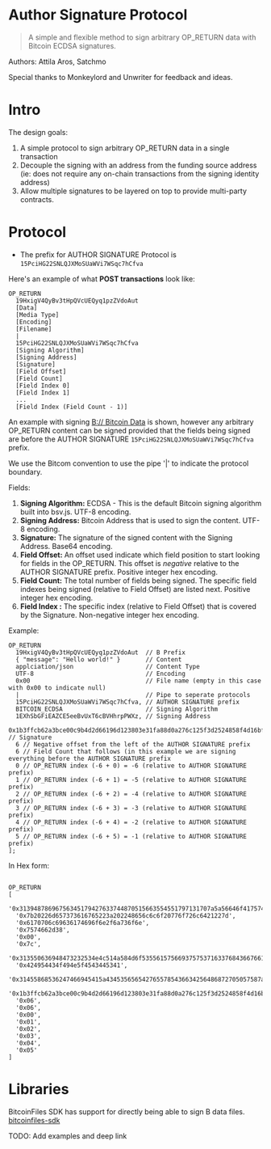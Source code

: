 # Author Signature Protocol
> A simple and flexible method to sign arbitrary OP_RETURN data with Bitcoin ECDSA signatures.

Authors: Attila Aros, Satchmo

Special thanks to Monkeylord and Unwriter for feedback and ideas.

# Intro

The design goals:

1. A simple protocol to sign arbitrary OP_RETURN data in a single transaction
2. Decouple the signing with an address from the funding source address (ie: does not require any on-chain transactions from the signing identity address)
3. Allow multiple signatures to be layered on top to provide multi-party contracts.

# Protocol

- The prefix for AUTHOR SIGNATURE Protocol is `15PciHG22SNLQJXMoSUaWVi7WSqc7hCfva`

Here's an example of what **POST transactions** look like:

```
OP_RETURN
  19HxigV4QyBv3tHpQVcUEQyq1pzZVdoAut
  [Data]
  [Media Type]
  [Encoding]
  [Filename]
  |
  15PciHG22SNLQJXMoSUaWVi7WSqc7hCfva
  [Signing Algorithm]
  [Signing Address]
  [Signature]
  [Field Offset]
  [Field Count]
  [Field Index 0]
  [Field Index 1]
  ...
  [Field Index (Field Count - 1)]
```

An example with signing [B:// Bitcoin Data](https://github.com/unwriter/B]) is shown, however any arbitrary OP_RETURN content can be signed provided that the fields being signed are before the AUTHOR SIGNATURE `15PciHG22SNLQJXMoSUaWVi7WSqc7hCfva` prefix.

We use the Bitcom convention to use the pipe '|' to indicate the protocol boundary.

Fields:

1. **Signing Algorithm:** ECDSA - This is the default Bitcoin signing algorithm built into bsv.js. UTF-8 encoding.
2. **Signing Address:** Bitcoin Address that is used to sign the content. UTF-8 encoding.
3. **Signature:** The signature of the signed content with the Signing Address. Base64 encoding.
4. **Field Offset:** An offset used indicate which field position to start looking for fields in the OP_RETURN. This offset is _negative_ relative to the AUTHOR SIGNATURE prefix. Positive integer hex encoding.
5. **Field Count:** The total number of fields being signed. The specific field indexes being signed (relative to Field Offset) are listed next. Positive integer hex encoding.
6. **Field Index <index>:** The specific index (relative to Field Offset) that is covered by the Signature.  Non-negative integer hex encoding.

Example:

```
OP_RETURN
  19HxigV4QyBv3tHpQVcUEQyq1pzZVdoAut  // B Prefix
  { "message": "Hello world!" }       // Content
  applciation/json                    // Content Type
  UTF-8                               // Encoding
  0x00                                // File name (empty in this case with 0x00 to indicate null)
  |                                   // Pipe to seperate protocols
  15PciHG22SNLQJXMoSUaWVi7WSqc7hCfva, // AUTHOR SIGNATURE prefix
  BITCOIN_ECDSA                       // Signing Algorithm
  1EXhSbGFiEAZCE5eeBvUxT6cBVHhrpPWXz, // Signing Address
  0x1b3ffcb62a3bce00c9b4d2d66196d123803e31fa88d0a276c125f3d2524858f4d16bf05479fb1f988b852fe407f39e680a1d6d954afa0051cc34b9d444ee6cb0af, // Signature
  6 // Negative offset from the left of the AUTHOR SIGNATURE prefix
  6 // Field Count that follows (in this example we are signing everything before the AUTHOR SIGNATURE prefix
  0 // OP_RETURN index (-6 + 0) = -6 (relative to AUTHOR SIGNATURE prefix)
  1 // OP_RETURN index (-6 + 1) = -5 (relative to AUTHOR SIGNATURE prefix)
  2 // OP_RETURN index (-6 + 2) = -4 (relative to AUTHOR SIGNATURE prefix)
  3 // OP_RETURN index (-6 + 3) = -3 (relative to AUTHOR SIGNATURE prefix)
  4 // OP_RETURN index (-6 + 4) = -2 (relative to AUTHOR SIGNATURE prefix)
  5 // OP_RETURN index (-6 + 5) = -1 (relative to AUTHOR SIGNATURE prefix)
];

```

In Hex form:
```

OP_RETURN
[
  '0x31394878696756345179427633744870515663554551797131707a5a56646f417574',
  '0x7b20226d657373616765223a202248656c6c6f20776f726c6421227d',
  '0x6170706c69636174696f6e2f6a736f6e',
  '0x7574662d38',
  '0x00',
  '0x7c',
  '0x313550636948473232534e4c514a584d6f5355615756693757537163376843667661',
  '0x424954434f494e5f4543445341',
  '0x31455868536247466945415a4345356565427655785436634256486872705057587a',
  '0x1b3ffcb62a3bce00c9b4d2d66196d123803e31fa88d0a276c125f3d2524858f4d16bf05479fb1f988b852fe407f39e680a1d6d954afa0051cc34b9d444ee6cb0af',
  '0x06',
  '0x06',
  '0x00',
  '0x01',
  '0x02',
  '0x03',
  '0x04',
  '0x05'
]

```

# Libraries

BitcoinFiles SDK has support for directly being able to sign B data files.
[bitcoinfiles-sdk](https://github.com/BitcoinFiles/bitcoinfiles-sdk)

TODO: Add examples and deep link
